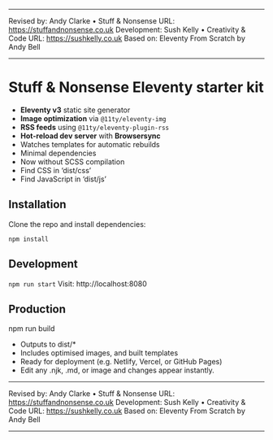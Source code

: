 ********************************************************
Revised by: Andy Clarke • Stuff & Nonsense
URL: https://stuffandnonsense.co.uk
Development: Sush Kelly • Creativity & Code
URL: https://sushkelly.co.uk
Based on: Eleventy From Scratch by Andy Bell
********************************************************

# Stuff & Nonsense Eleventy starter kit

- **Eleventy v3** static site generator
- **Image optimization** via `@11ty/eleventy-img`
- **RSS feeds** using `@11ty/eleventy-plugin-rss`
- **Hot-reload dev server** with **Browsersync**
- Watches templates for automatic rebuilds
- Minimal dependencies
- Now without SCSS compilation
- Find CSS in ‘dist/css’
- Find JavaScript in ‘dist/js’

## Installation

Clone the repo and install dependencies:

`npm install`

## Development

`npm run start`
Visit: http://localhost:8080

## Production

npm run build

- Outputs to dist/*
- Includes optimised images, and built templates
- Ready for deployment (e.g. Netlify, Vercel, or GitHub Pages)
- Edit any .njk, .md, or image and changes appear instantly.

********************************************************
Revised by: Andy Clarke • Stuff & Nonsense
URL: https://stuffandnonsense.co.uk
Development: Sush Kelly • Creativity & Code
URL: https://sushkelly.co.uk
Based on: Eleventy From Scratch by Andy Bell
********************************************************
